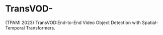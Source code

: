 # TransVOD-
(TPAMI 2023) TransVOD:End-to-End Video Object Detection with Spatial-Temporal Transformers.
